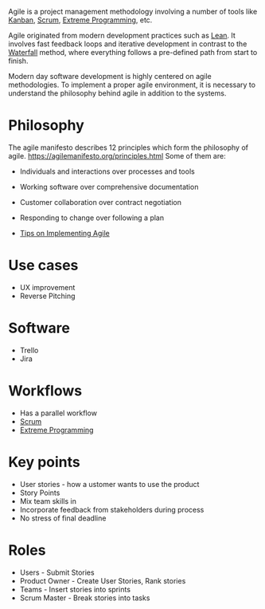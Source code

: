 Agile is a project management methodology involving a number of tools like [Kanban](Kanban.md), [Scrum](Scrum.md), [Extreme Programming](Extreme%20Programming.md), etc.

Agile originated from modern development practices such as [Lean](../Lean.md). It involves fast feedback loops and iterative development in contrast to the [Waterfall](../Waterfall.md) method, where everything follows a pre-defined path from start to finish. 

Modern day software development is highly centered on agile methodologies. To implement a proper agile environment, it is necessary to understand the philosophy behind agile in addition to the systems.

# Philosophy
The agile manifesto describes 12 principles which form the philosophy of agile.
https://agilemanifesto.org/principles.html
Some of them are:
- Individuals and interactions over processes and tools  
- Working software over comprehensive documentation  
- Customer collaboration over contract negotiation  
- Responding to change over following a plan

- [Tips on Implementing Agile](Tips%20on%20Implementing%20Agile.md)

# Use cases
* UX improvement
* Reverse Pitching

# Software
* Trello
* Jira

# Workflows
* Has a parallel workflow
* [Scrum](Scrum.md)
* [Extreme Programming](Extreme%20Programming.md)

# Key points
* User stories - how a ustomer wants to use the product
* Story Points
* Mix team skills in
* Incorporate feedback from stakeholders during process
* No stress of final deadline

# Roles
- Users - Submit Stories
- Product Owner - Create User Stories, Rank stories
- Teams - Insert stories into sprints
- Scrum Master - Break stories into tasks